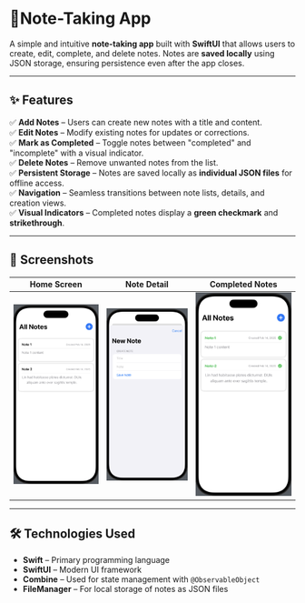 # 📒Note-Taking App

A simple and intuitive **note-taking app** built with **SwiftUI** that allows users to create, edit, complete, and delete notes. Notes are **saved locally** using JSON storage, ensuring persistence even after the app closes.

---

## ✨ Features
✅ **Add Notes** – Users can create new notes with a title and content.  
✅ **Edit Notes** – Modify existing notes for updates or corrections.  
✅ **Mark as Completed** – Toggle notes between "completed" and "incomplete" with a visual indicator.  
✅ **Delete Notes** – Remove unwanted notes from the list.  
✅ **Persistent Storage** – Notes are saved locally as **individual JSON files** for offline access.  
✅ **Navigation** – Seamless transitions between note lists, details, and creation views.  
✅ **Visual Indicators** – Completed notes display a **green checkmark** and **strikethrough**.  

---

## 📸 Screenshots

| Home Screen  |  Note Detail  |  Completed Notes |
|-------------|-------------|-------------|
| ![Home Screen](./Assets/home_screen.png) | ![Detail View](./Assets/detail_view.png) | ![Completed Notes](./Assets/completed_notes.png) |

---

## 🛠 Technologies Used
- **Swift** – Primary programming language  
- **SwiftUI** – Modern UI framework  
- **Combine** – Used for state management with `@ObservableObject`  
- **FileManager** – For local storage of notes as JSON files  

